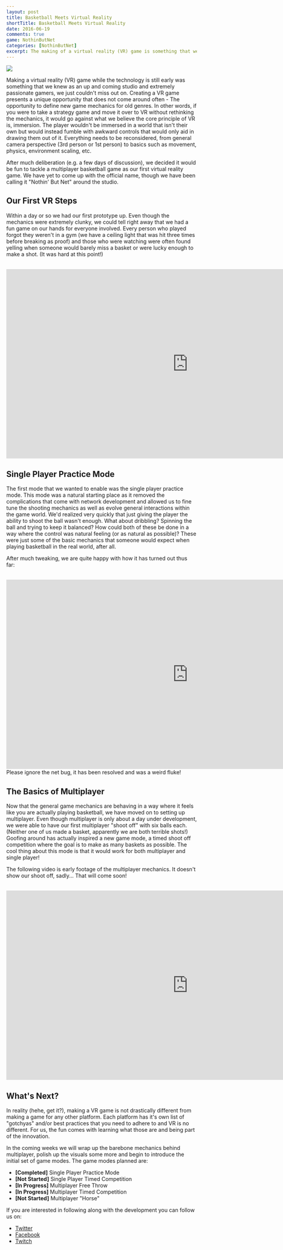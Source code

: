 ```yaml
---
layout: post
title: Basketball Meets Virtual Reality
shortTitle: Basketball Meets Virtual Reality
date: 2016-06-19
comments: true
game: NothinButNet
categories: [NothinButNet]
excerpt: The making of a virtual reality (VR) game is something that we knew as an up and coming studio and extremely passionate gamers, we just couldn't miss out on. Making a VR game presents a unique opportunity that does not come around often...
---
```

<img src="{{site.base}}/NothinButNet/2016-06-19/post.png" class="img-responsive img-thumbnail" />

Making a virtual reality (VR) game while the technology is still early was something that we knew as an up and coming studio and extremely passionate gamers, we just couldn't miss out on. Creating a VR game presents a unique opportunity that does not come around often - The opportunity to define new game mechanics for old genres. In other words, if you were to take a strategy game and move it over to VR without rethinking the mechanics, it would go against what we believe the core principle of VR is, immersion. The player wouldn't be immersed in a world that isn't their own but would instead fumble with awkward controls that would only aid in drawing them out of it. Everything needs to be reconsidered, from general camera perspective (3rd person or 1st person) to basics such as movement, physics, environment scaling, etc. 

After much deliberation (e.g. a few days of discussion), we decided it would be fun to tackle a multiplayer basketball game as our first virtual reality game. We have yet to come up with the official name, though we have been calling it "Nothin' But Net" around the studio.

<h2>Our First VR Steps</h2>

Within a day or so we had our first prototype up. Even though the mechanics were extremely clunky, we could tell right away that we had a fun game on our hands for everyone involved. Every person who played forgot they weren't in a gym (we have a ceiling light that was hit three times before breaking as proof) and those who were watching were often found yelling when someone would barely miss a basket or were lucky enough to make a shot. (It was hard at this point!)
<br/><br/>
<iframe class="img-responsive img-thumbnail" style="width: 960px; height: 500px;"  src="https://www.youtube.com/embed/LO-bNShAZo4" frameborder="0" allowfullscreen></iframe>

<h2>Single Player Practice Mode</h2>
The first mode that we wanted to enable was the single player practice mode. This mode was a natural starting place as it removed the complications that come with network development and allowed us to fine tune the shooting mechanics as well as evolve general interactions within the game world. We'd realized very quickly that just giving the player the ability to shoot the ball wasn't enough. What about dribbling? Spinning the ball and trying to keep it balanced? How could both of these be done in a way where the control was natural feeling (or as natural as possible)? These were just some of the basic mechanics that someone would expect when playing basketball in the real world, after all.

After much tweaking, we are quite happy with how it has turned out thus far: 
<br/><br/>
<iframe class="img-responsive img-thumbnail" style="width: 960px; height: 500px;"  src="https://www.youtube.com/embed/asMEHXq-RdA" frameborder="0" allowfullscreen></iframe>
<br/>
Please ignore the net bug, it has been resolved and was a weird fluke!

<h2>The Basics of Multiplayer</h2>
Now that the general game mechanics are behaving in a way where it feels like you are actually playing basketball, we have moved on to setting up multiplayer. Even though multiplayer is only about a day under development, we were able to have our first multiplayer "shoot off" with six balls each. (Neither one of us made a basket, apparently we are both terrible shots!) Goofing around has actually inspired a new game mode, a timed shoot off competition where the goal is to make as many baskets as possible. The cool thing about this mode is that it would work for both multiplayer and single player!

The following video is early footage of the multiplayer mechanics. It doesn't show our shoot off, sadly... That will come soon!
<br/><br/>
<iframe class="img-responsive img-thumbnail" style="width: 960px; height: 500px;"  src="https://www.youtube.com/embed/K4hnJ4oELEA" frameborder="0" allowfullscreen></iframe>

<h2>What's Next?</h2>
In reality (hehe, get it?), making a VR game is not drastically different from making a game for any other platform. Each platform has it's own list of "gotchyas" and/or best practices that you need to adhere to and VR is no different. For us, the fun comes with learning what those are and being part of the innovation. 

In the coming weeks we will wrap up the barebone mechanics behind multiplayer, polish up the visuals some more and begin to introduce the initial set of game modes. The game modes planned are:


* <b>[Completed]</b> Single Player Practice Mode
* <b>[Not Started]</b> Single Player Timed Competition
* <b>[In Progress]</b> Multiplayer Free Throw
* <b>[In Progress]</b> Multiplayer Timed Competition
* <b>[Not Started]</b> Multiplayer "Horse"

If you are interested in following along with the development you can follow us on:

* <a href="https://twitter.com/WhatUpGames">Twitter</a>
* <a href="https://www.facebook.com/whatupgames">Facebook</a>
* <a href="https://twitch.tv/yecats131">Twitch</a>